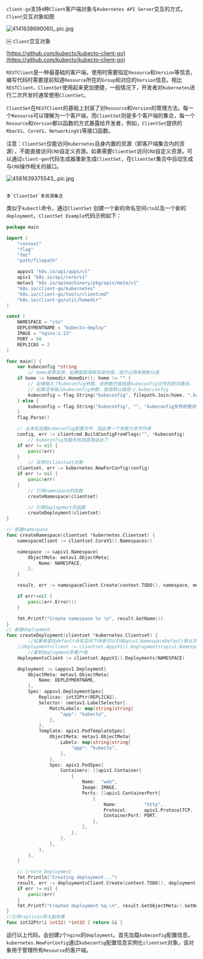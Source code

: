 `client-go`支持`4`种`Client`客户端对象与`Kubernetes API Server`交互的方式，`Client`交互对象如图

![4141638690060_.pic.jpg](https://s3-us-west-2.amazonaws.com/secure.notion-static.com/3823d496-1926-4fc0-bfdb-d9d9779a8096/4141638690060_.pic.jpg)

￼ 
                                                                                                                                                                             `Client`交互对象

[https://github.com/kubecto/kubecto-client-go](https://github.com/kubecto/kubecto-client-go)

`RESTClient`是一种最基础的客户端，使用时需要指定`Resource`和`Version`等信息，编写代码时需要提前知道`Resource`所在的`Group`和对应的`Version`信息。相比`RESTClient，ClientSet`使用起来更加便捷，一般情况下，开发者对`Kubernetes`进行二次开发时通常使用`ClientSet`。

`ClientSet`在`RESTClient`的基础上封装了对`Resource`和`Version`的管理方法。每一个`Resource`可以理解为一个客户端，而`ClientSet`则是多个客户端的集合，每一个`Resource`和`Version`都以函数的方式暴露给开发者，例如，`ClientSet`提供的`RbacV1`、`CoreV1`、`NetworkingV1`等接口函数。

注意：`ClientSet`仅能访问`Kubernetes`自身内置的资源（即客户端集合内的资源），不能直接访问`CRD`自定义资源。如果需要`ClientSet`访问`CRD`自定义资源，可以通过`client-gen`代码生成器重新生成`ClientSet`，在`ClientSet`集合中自动生成与`CRD`操作相关的接口。

![4581639375543_.pic.jpg](https://s3-us-west-2.amazonaws.com/secure.notion-static.com/f12786ee-d594-4009-9d3f-f293849e09c2/4581639375543_.pic.jpg)

                                                                                                                                                                      多`ClientSet`多资源集合
类似于`kubectl`命令，通过`ClientSet` 创建一个新的命名空间`cto`以及一个新的`deployment`，`ClientSet Example`代码示例如下：

```go
package main

import (
	"context"
	"flag"
	"fmt"
	"path/filepath"

	appsv1 "k8s.io/api/apps/v1"
	apiv1 "k8s.io/api/core/v1"
	metav1 "k8s.io/apimachinery/pkg/apis/meta/v1"
	"k8s.io/client-go/kubernetes"
	"k8s.io/client-go/tools/clientcmd"
	"k8s.io/client-go/util/homedir"
)

const (
    NAMESPACE = "cto"
    DEPLOYMENTNAME = "kubecto-deploy"
    IMAGE = "nginx:1.13"
    PORT = 80
    REPLICAS = 2
)

func main() {
	var kubeconfig *string
        // home是家目录，如果能取得家目录的值，就可以用来做默认值
	if home := homedir.HomeDir(); home != "" {
		// 如果输入了kubeconfig参数，该参数的值就是kubeconfig文件的绝对路径，
		// 如果没有输入kubeconfig参数，就用默认路径~/.kube/config
		kubeconfig = flag.String("kubeconfig", filepath.Join(home, ".kube", "config"), "(optional) kubeconfig文件的绝对路径")
	} else {
		kubeconfig = flag.String("kubeconfig", "", "kubeconfig文件的绝对路径")
	}
	flag.Parse()

	// 从本机加载kubeconfig配置文件，因此第一个参数为空字符串
	config, err := clientcmd.BuildConfigFromFlags("", *kubeconfig)
        // kubeconfig加载失败就直接退出了
	if err != nil {
		panic(err)
	}
        // 实例化clientset对象
	clientset, err := kubernetes.NewForConfig(config)
	if err != nil {
		panic(err)
	}
		// 引用namespace的函数
		createNamespace(clientset)

		// 引用deployment的函数
		createDeployment(clientset)
}

// 新建namespace
func createNamespace(clientset *kubernetes.Clientset) {
	namespaceClient := clientset.CoreV1().Namespaces()

	namespace := &apiv1.Namespace{
		ObjectMeta: metav1.ObjectMeta{
			Name: NAMESPACE,
		},
	}

	result, err := namespaceClient.Create(context.TODO(), namespace, metav1.CreateOptions{})

	if err!=nil {
		panic(err.Error())
	}

	fmt.Printf("Create namespace %s \n", result.GetName())
}
// 新建deployment
func createDeployment(clientset *kubernetes.Clientset) {
        //如果希望在default命名空间下场景可以引用apiv1.NamespaceDefault默认字符
	//deploymentsClient := clientset.AppsV1().Deployments(apiv1.NamespaceDefault)
        //拿到deployment的客户端
	deploymentsClient := clientset.AppsV1().Deployments(NAMESPACE)

	deployment := &appsv1.Deployment{
		ObjectMeta: metav1.ObjectMeta{
			Name: DEPLOYMENTNAME,
		},
		Spec: appsv1.DeploymentSpec{
			Replicas: int32Ptr(REPLICAS),
			Selector: &metav1.LabelSelector{
				MatchLabels: map[string]string{
					"app": "kubecto",
				},
			},
			Template: apiv1.PodTemplateSpec{
				ObjectMeta: metav1.ObjectMeta{
					Labels: map[string]string{
						"app": "kubecto",
					},
				},
				Spec: apiv1.PodSpec{
					Containers: []apiv1.Container{
						{
							Name:  "web",
							Image: IMAGE,
							Ports: []apiv1.ContainerPort{
								{
									Name:          "http",
									Protocol:      apiv1.ProtocolTCP,
									ContainerPort: PORT,
								},
							},
						},
					},
				},
			},
		},
	}

	// Create Deployment
	fmt.Println("Creating deployment...")
	result, err := deploymentsClient.Create(context.TODO(), deployment, metav1.CreateOptions{})
	if err != nil {
		panic(err)
	}
	fmt.Printf("Created deployment %q.\n", result.GetObjectMeta().GetName())
}
//引用replicas带入副本集
func int32Ptr(i int32) *int32 { return &i }
```

运行以上代码，会创建`2`个`nginx`的`deployment`。首先加载`kubeconfig`配置信息，`kubernetes.NewForConfig`通过`kubeconfig`配置信息实例化`clientset`对象，该对象用于管理所有`Resource`的客户端。

